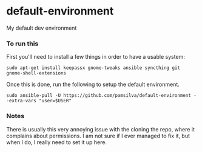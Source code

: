 # default-environment
My default dev environment

### To run this

First you'll need to install a few things in order to have a usable system:

```
sudo apt-get install keepassx gnome-tweaks ansible syncthing git gnome-shell-extensions
```

Once this is done, run the following to setup the default environment.

```
sudo ansible-pull -U https://github.com/pamsilva/default-environment --extra-vars "user=$USER"
```

### Notes

There is usually this very annoying issue with the cloning the repo, where it complains about permissions. I am not sure if I ever managed to fix it, but when I do, I really need to set it up here.

